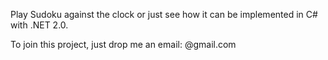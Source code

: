 Play Sudoku against the clock or just see how it can be implemented in C#  with .NET 2.0.

To join this project, just drop me an email: <project owner>@gmail.com

